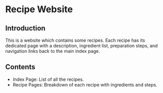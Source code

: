 # Recipe Website

## Introduction
This is a website which contains some recipes. Each recipe has its dedicated page with a description, ingredient list, preparation steps, and navigation links back to the main index page.

## Contents
- Index Page: List of all the recipes.
- Recipe Pages: Breakdown of each recipe with ingredients and steps.
